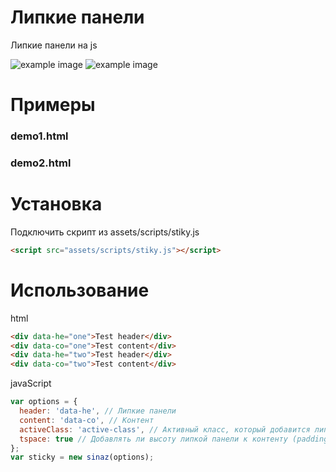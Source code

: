 
# Липкие панели
Липкие панели на js

![example image](https://lh4.googleusercontent.com/ibvXAw3wOpL8Fg9p5QJin-PnSb09QK8fmjhVJrJrfQjo-kbB06dYzi8CuP-eFCSug8C-Le1I4a3UQlQ=w1366-h661 "An exemplary image")
![example image](https://lh5.googleusercontent.com/7QCE5PK5wvZnd3R17KlmKjvyUBqU9RcBALtjGLB_xtcuUvqBthSsdS7L563a1rD4uCkD3ZuB6qBTMhE=w1366-h661 "An exemplary image")

# Примеры
### demo1.html
### demo2.html

# Установка
Подключить скрипт из assets/scripts/stiky.js

```html
<script src="assets/scripts/stiky.js"></script>
```

# Использование

html
```html
<div data-he="one">Test header</div>
<div data-co="one">Test content</div>
<div data-he="two">Test header</div>
<div data-co="two">Test content</div>
```

javaScript
```javascript
var options = {
  header: 'data-he', // Липкие панели
  content: 'data-co', // Контент
  activeClass: 'active-class', // Активный класс, который добавится липкой панели
  tspace: true // Добавлять ли высоту липкой панели к контенту (padding-top)
};
var sticky = new sinaz(options);
```
